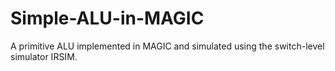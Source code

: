 # Simple-ALU-in-MAGIC
A primitive ALU implemented in MAGIC and simulated using the switch-level simulator IRSIM.
